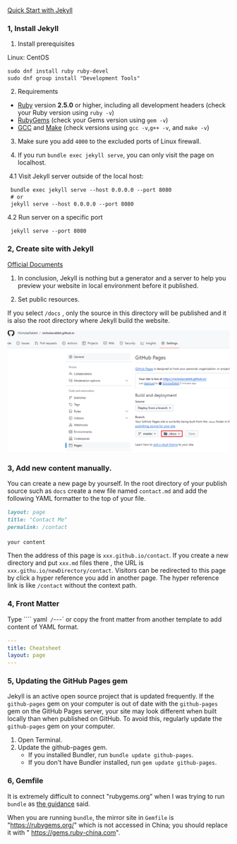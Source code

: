 [Quick Start with Jekyll](https://jekyllrb.com/docs/)

### 1, Install Jekyll

1) Install prerequisites

Linux: CentOS

```shell
sudo dnf install ruby ruby-devel
sudo dnf group install "Development Tools"
```

2)  Requirements

- [Ruby](https://www.ruby-lang.org/en/downloads/) version **2.5.0** or higher, including all development headers (check your Ruby version using `ruby -v`)
- [RubyGems](https://rubygems.org/pages/download) (check your Gems version using `gem -v`)
- [GCC](https://gcc.gnu.org/install/) and [Make](https://www.gnu.org/software/make/) (check versions using `gcc -v`,`g++ -v`, and `make -v`)

3)  Make sure you add `4000` to the excluded ports of Linux firewall.

4)  If you run `bundle exec jekyll serve`, you can only visit the page on localhost. 

​     4.1 Visit Jekyll server outside of the local host:

```shell
 bundle exec jekyll serve --host 0.0.0.0 --port 8080 
 # or 
 jekyll serve --host 0.0.0.0 --port 8080 
```

   4.2 Run server on a specific port

```shell
 jekyll serve --port 8080 
```

### 2, Create site with Jekyll

[Official Documents](https://docs.github.com/en/pages/setting-up-a-github-pages-site-with-jekyll/creating-a-github-pages-site-with-jekyll?platform=linux)

1) In conclusion, Jekyll is nothing but a generator and a  server to help you preview your website in local environment before it published. 

2) Set public resources.

If you select `/docs` , only the source in this directory will be published and it is also the root directory  where Jekyll build the website.

<img src="note-images/1718783386574.png" alt="1718783386574" style="zoom:50%;" />



### 3, Add new content manually.

You can create a new page by yourself. In the root directory of your publish source such as `docs` create a new file named `contact.md` and add the following YAML formatter to the top of your file.

```markdown
layout: page
title: "Contact Me"
permalink: /contact

your content
```

Then the address of this page is `xxx.github.io/contact`. If you create a new directory and put `xxx.md` files there , the URL is `xxx.githu.io/newDirectory/contact`.  Visitors can be redirected to this page by click a hyper reference you add in another page. The hyper reference link is like `/contact` without the context path. 

### 4, Front Matter

Type ```` yaml` /`---`  or copy the front matter from another template to add content of YAML format.

```yaml
---
title: Cheatsheet
layout: page
---
```

### 5, Updating the GitHub Pages gem

Jekyll is an active open source project that is updated frequently. If the `github-pages` gem on your computer is out of date with the `github-pages` gem on the GitHub Pages server, your site may look different when built locally than when published on GitHub. To avoid this, regularly update the `github-pages` gem on your computer.

1. Open Terminal.
2. Update the github-pages gem.
   - If you installed Bundler, run `bundle update github-pages`.
   - If you don't have Bundler installed, run `gem update github-pages`.

### 6, Gemfile

It is extremely difficult to connect "rubygems.org" when I was trying to run `bundle` as [the guidance](https://jekyllrb.com/docs/step-by-step/01-setup/) said.

When you are running `bundle`, the mirror site in `Gemfile` is "https://rubygems.org/" which is not accessed in China; you should replace it with " https://gems.ruby-china.com". 

